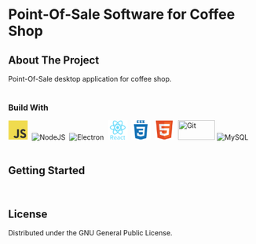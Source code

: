 # Point-Of-Sale Software for Coffee Shop

## About The Project
Point-Of-Sale desktop application for coffee shop.
<br/>
<br/>

### Build With
<div>
  <img src="https://github.com/devicons/devicon/blob/master/icons/javascript/javascript-original.svg" title="JavaScript" alt="JavaScript" width="40" height="40"/>&nbsp;
  <img src="https://user-images.githubusercontent.com/97743294/195999588-33f7fd73-5a8e-4436-80cd-0bb4c77da0fc.png" title="NodeJS" alt="NodeJS" width="40" height="40"/>&nbsp;
  <img src="https://user-images.githubusercontent.com/97743294/196002133-89a72254-6c69-45f7-a8ed-89e491adc21c.png" alt="Electron" width="40" height="40"/>&nbsp;
  <img src="https://github.com/devicons/devicon/blob/master/icons/react/react-original-wordmark.svg" title="React" alt="React" width="40" height="40"/>&nbsp;
  <img src="https://github.com/devicons/devicon/blob/master/icons/css3/css3-plain-wordmark.svg"  title="CSS3" alt="CSS" width="40" height="40"/>&nbsp;
  <img src="https://github.com/devicons/devicon/blob/master/icons/html5/html5-original.svg" title="HTML5" alt="HTML" width="40" height="40"/>&nbsp;
  <img src="https://user-images.githubusercontent.com/97743294/196000098-38b72fa5-448f-4a54-8279-34438e5ad411.png" title="Git" **alt="Git" width="75" height="40"/>
  <img src="https://user-images.githubusercontent.com/97743294/195999348-8470ab72-8d9b-4383-8227-678beb2afe7d.png" title="MySQL"  alt="MySQL" width="60" height="40"/>&nbsp;
</div>

<br/>

## Getting Started
<br/>

## License
Distributed under the GNU General Public License.
